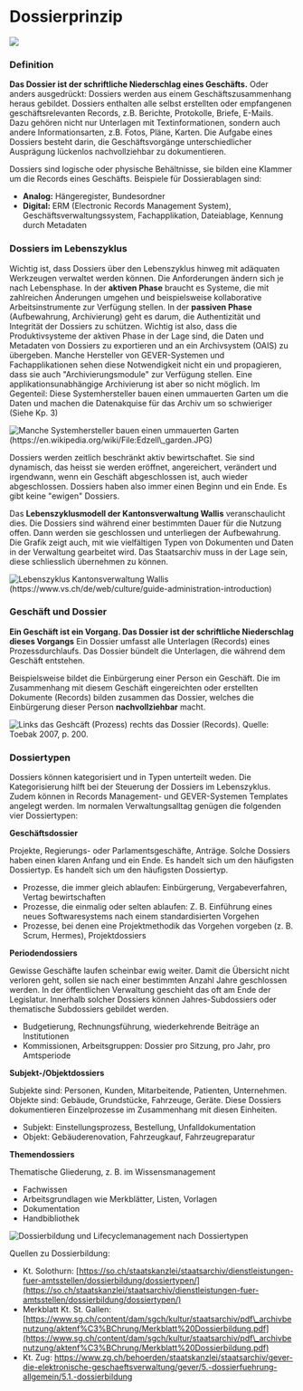 # Dossierprinzip

![](<../.gitbook/assets/image (3) (1).png>)

### **Definition**

**Das Dossier ist der schriftliche Niederschlag eines Geschäfts.** Oder anders ausgedrückt: Dossiers werden aus einem Geschäftszusammenhang heraus gebildet. Dossiers enthalten alle selbst erstellten oder empfangenen geschäftsrelevanten Records, z.B. Berichte, Protokolle, Briefe, E-​Mails. Dazu gehören nicht nur Unterlagen mit Textinformationen, sondern auch andere Informationsarten, z.B. Fotos, Pläne, Karten. Die Aufgabe eines Dossiers besteht darin, die Geschäftsvorgänge unterschiedlicher Ausprägung lückenlos nachvollziehbar zu dokumentieren.

Dossiers sind logische oder physische Behältnisse, sie bilden eine Klammer um die Records eines Geschäfts. Beispiele für Dossierablagen sind:

* **Analog:** Hängeregister, Bundesordner
* **Digital:** ERM (Electronic Records Management System), Geschäftsverwaltungssystem, Fachapplikation, Dateiablage, Kennung durch Metadaten

### Dossiers im Lebenszyklus

Wichtig ist, dass Dossiers über den Lebenszyklus hinweg mit adäquaten Werkzeugen verwaltet werden können. Die Anforderungen ändern sich je nach Lebensphase. In der **aktiven Phase** braucht es Systeme, die mit zahlreichen Änderungen umgehen und beispielsweise kollaborative Arbeitsinstrumente zur Verfügung stellen. In der **passiven Phase** (Aufbewahrung, Archivierung) geht es darum, die Authentizität und Integrität der Dossiers zu schützen. Wichtig ist also, dass die Produktivsysteme der aktiven Phase in der Lage sind, die Daten und Metadaten von Dossiers zu exportieren und an ein Archivsystem (OAIS) zu übergeben. Manche Hersteller von GEVER-Systemen und Fachapplikationen sehen diese Notwendigkeit nicht ein und propagieren, dass sie auch "Archivierungsmodule" zur Verfügung stellen. Eine applikationsunabhängige Archivierung ist aber so nicht möglich. Im Gegenteil: Diese Systemhersteller bauen einen ummauerten Garten um die Daten und machen die Datenakquise für das Archiv um so schwieriger (Siehe Kp. 3)

![Manche Systemhersteller bauen einen ummauerten Garten (https://en.wikipedia.org/wiki/File:Edzell\_garden.JPG)](<../.gitbook/assets/image (8).png>)

Dossiers werden zeitlich beschränkt aktiv bewirtschaftet. Sie sind dynamisch, das heisst sie werden eröffnet, angereichert, verändert und irgendwann, wenn ein Geschäft abgeschlossen ist, auch wieder abgeschlossen. Dossiers haben also immer einen Beginn und ein Ende. Es gibt keine "ewigen" Dossiers.

Das **Lebenszyklusmodell der Kantonsverwaltung Wallis** veranschaulicht dies. Die Dossiers sind während einer bestimmten Dauer für die Nutzung offen. Dann werden sie geschlossen und unterliegen der Aufbewahrung. Die Grafik zeigt auch, mit wie vielfältigen Typen von Dokumenten und Daten in der Verwaltung gearbeitet wird. Das Staatsarchiv muss in der Lage sein, diese schliesslich übernehmen zu können.

![Lebenszyklus Kantonsverwaltung Wallis (https://www.vs.ch/de/web/culture/guide-administration-introduction)](../.gitbook/assets/image.png)

### Geschäft und Dossier

**Ein Geschäft ist ein Vorgang. Das Dossier ist der schriftliche Niederschlag dieses Vorgangs** Ein Dossier umfasst alle Unterlagen (Records) eines Prozessdurchlaufs. Das Dossier bündelt die Unterlagen, die während dem Geschäft entstehen.

Beispielsweise bildet die Einbürgerung einer Person ein Geschäft. Die im Zusammenhang mit diesem Geschäft eingereichten oder erstellten Dokumente (Records) bilden zusammen das Dossier, welches die Einbürgerung dieser Person **nachvollziehbar** macht.

![Links das Geshcäft (Prozess) rechts das Dossier (Records). Quelle: Toebak 2007, p. 200.](<../.gitbook/assets/image (4).png>)

### Dossiertypen

Dossiers können kategorisiert und in Typen unterteilt weden. Die Kategorisierung hilft bei der Steuerung der Dossiers im Lebenszyklus. Zudem können in Records Management- und GEVER-Systemen Templates angelegt werden. Im normalen Verwaltungsalltag genügen die folgenden vier Dossiertypen:

**Geschäftsdossier**

Projekte, Regierungs- oder Parlamentsgeschäfte, Anträge. Solche Dossiers haben einen klaren Anfang und ein Ende. Es handelt sich um den häufigsten Dossiertyp. Es handelt sich um den häufigsten Dossiertyp.&#x20;

* Prozesse, die immer gleich ablaufen: Einbürgerung, Vergabeverfahren, Vertag bewirtschaften&#x20;
* Prozesse, die einmalig oder selten ablaufen: Z. B. Einführung eines neues Softwaresystems nach einem standardisierten Vorgehen&#x20;
* Prozesse, bei denen eine Projektmethodik das Vorgehen vorgeben (z. B. Scrum, Hermes), Projektdossiers

**Periodendossiers**

Gewisse Geschäfte laufen scheinbar ewig weiter. Damit die Übersicht nicht verloren geht, sollen sie nach einer bestimmten Anzahl Jahre geschlossen werden. In der öffentlichen Verwaltung geschieht das oft am Ende der Legislatur. Innerhalb solcher Dossiers können Jahres-​Subdossiers oder thematische Subdossiers gebildet werden.&#x20;

* Budgetierung, Rechnungsführung, wiederkehrende Beiträge an Institutionen&#x20;
* Kommissionen, Arbeitsgruppen: Dossier pro Sitzung, pro Jahr, pro Amtsperiode

**Subjekt-/Objektdossiers**

Subjekte sind: Personen, Kunden, Mitarbeitende, Patienten, Unternehmen. Objekte sind: Gebäude, Grundstücke, Fahrzeuge, Geräte. Diese Dossiers dokumentieren Einzelprozesse im Zusammenhang mit diesen Einheiten.

* Subjekt: Einstellungsprozess, Bestellung, Unfalldokumentation&#x20;
* Objekt: Gebäuderenovation, Fahrzeugkauf, Fahrzeugreparatur

**Themendossiers**

Thematische Gliederung, z. B. im Wissensmanagement&#x20;

* Fachwissen&#x20;
* Arbeitsgrundlagen wie Merkblätter, Listen, Vorlagen&#x20;
* Dokumentation&#x20;
* Handbibliothek

![Dossierbildung und Lifecyclemanagement nach Dossiertypen](<../.gitbook/assets/image (2).png>)



Quellen zu Dossierbildung:&#x20;

* Kt. Solothurn: [https://so.ch/staatskanzlei/staatsarchiv/dienstleistungen-fuer-amtsstellen/dossierbildung/dossiertypen/](https://so.ch/staatskanzlei/staatsarchiv/dienstleistungen-fuer-amtsstellen/dossierbildung/dossiertypen/)
* Merkblatt Kt. St. Gallen: [https://www.sg.ch/content/dam/sgch/kultur/staatsarchiv/pdf\_archivbenutzung/aktenf%C3%BChrung/Merkblatt%20Dossierbildung.pdf](https://www.sg.ch/content/dam/sgch/kultur/staatsarchiv/pdf\_archivbenutzung/aktenf%C3%BChrung/Merkblatt%20Dossierbildung.pdf)
* Kt. Zug: [https://www.zg.ch/behoerden/staatskanzlei/staatsarchiv/gever-die-elektronische-geschaeftsverwaltung/gever/5.-dossierfuehrung-allgemein/5.1.-dossierbildung ](https://www.zg.ch/behoerden/staatskanzlei/staatsarchiv/gever-die-elektronische-geschaeftsverwaltung/gever/5.-dossierfuehrung-allgemein/5.1.-dossierbildung)

